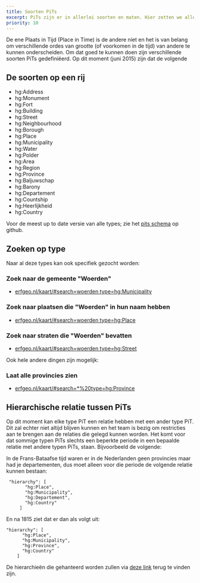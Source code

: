 ```yaml
---
title: Soorten PiTs 
excerpt: PiTs zijn er in allerlei soorten en maten. Hier zetten we alle types voor u op een rijtje.
priority: 10
---
```


De ene Plaats in Tijd (Place in Time) is de andere niet en het is van belang om verschillende ordes van grootte (of voorkomen in de tijd) van andere te kunnen onderscheiden. 
Om dat goed te kunnen doen zijn verschillende soorten PiTs gedefiniëerd. Op dit moment (juni 2015) zijn dat de volgende

## De soorten op een rij

- hg:Address
- hg:Monument
- hg:Fort
- hg:Building
- hg:Street
- hg:Neighbourhood
- hg:Borough
- hg:Place
- hg:Municipality
- hg:Water
- hg:Polder
- hg:Area
- hg:Region
- hg:Province
- hg:Baljuwschap
- hg:Barony
- hg:Departement
- hg:Countship
- hg:Heerlijkheid
- hg:Country

Voor de meest up to date versie van alle types; zie het <a href="https://raw.githubusercontent.com/histograph/schemas/master/json/pits.schema.json" title="pits.schema.json op github">pits schema</a> op github.

## Zoeken op type
Naar al deze types kan ook specifiek gezocht worden:

### Zoek naar de gemeente "Woerden"

- <a href="http://erfgeo.nl/kaart/#search=woerden%20type=hg:Municipality">erfgeo.nl/kaart/#search=woerden type=hg:Municipality</a>

### Zoek naar plaatsen die "Woerden" in hun naam hebben

- <a href="http://erfgeo.nl/kaart/#search=woerden%20type=hg:Place">erfgeo.nl/kaart/#search=woerden type=hg:Place</a>

### Zoek naar straten die "Woerden" bevatten

- <a href="http://erfgeo.nl/kaart/#search=woerden%20type=hg:Street">erfgeo.nl/kaart/#search=woerden type=hg:Street</a>

Ook hele andere dingen zijn mogelijk:

### Laat alle provincies zien
- <a href="http://erfgeo.nl/kaart/#search=*%20type=hg:Province">erfgeo.nl/kaart/#search=*%20type=hg:Province</a>

## Hierarchische relatie tussen PiTs

Op dit moment kan elke type PiT een relatie hebben met een ander type PiT. Dit zal echter niet altijd blijven kunnen en het team is bezig om restricties aan te brengen aan de relaties die gelegd kunnen worden. 
Het komt voor dat sommige typen PiTs slechts een beperkte periode in een bepaalde relatie met andere typen PiTs, staan. Bijvoorbeeld de volgende:

In de Frans-Bataafse tijd waren er in de Nederlanden geen provincies maar had je departementen, dus moet alleen voor die periode de volgende relatie kunnen bestaan:

     "hierarchy": [
           "hg:Place",
           "hg:Municipality",
           "hg:Departement",
           "hg:Country"
         ]

     
En na 1815 ziet dat er dan als volgt uit:

    "hierarchy": [
          "hg:Place",
          "hg:Municipality",
          "hg:Province",
          "hg:Country"
        ]


De hierarchieën die gehanteerd worden zullen via <a href="https://raw.githubusercontent.com/histograph/schemas/master/ontology/hierarchies.json" title="hierarchies.json file op github">deze link</a> terug te vinden zijn. 



